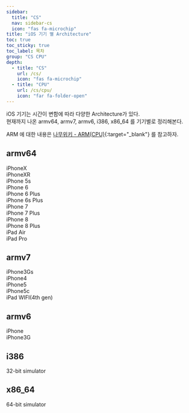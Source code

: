 ```yaml
---
sidebar:
  title: "CS"
  nav: sidebar-cs
  icon: "fas fa-microchip"
title: "iOS 기기 별 Architecture"
toc: true
toc_sticky: true
toc_label: 목차
group: "CS CPU"
depth: 
  - title: "CS"
    url: /cs/
    icon: "fas fa-microchip"
  - title: "CPU"
    url: /cs/cpu/
    icon: "far fa-folder-open"
---
```

iOS 기기는 시간이 변함에 따라 다양한 Architecture가 있다.  
현재까지 나온 armv64, armv7, armv6, i386, x86_64 를 기기별로 정리해본다.

ARM 에 대한 내용은 [<i class="fas fa-link"></i> 나무위키 - ARM(CPU)](https://namu.wiki/w/ARM(CPU)){:target="_blank"} 를 참고하자.

## armv64
iPhoneX  
iPhoneXR  
iPhone 5s  
iPhone 6  
iPhone 6 Plus  
iPhone 6s Plus  
iPhone 7  
iPhone 7 Plus  
iPhone 8  
iPhone 8 Plus  
iPad Air  
iPad Pro

## armv7
iPhone3Gs  
iPhone4  
iPhone5  
iPhone5c  
iPad WIFI(4th gen)

## armv6
iPhone  
iPhone3G

## i386
32-bit simulator

## x86_64
64-bit simulator

